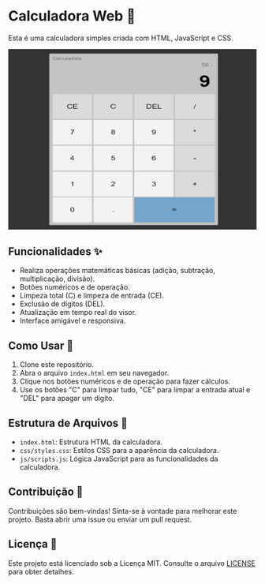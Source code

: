 # Calculadora Web 🧮

Esta é uma calculadora simples criada com HTML, JavaScript e CSS.

![Calculadora](calc.png)

## Funcionalidades ✨

- Realiza operações matemáticas básicas (adição, subtração, multiplicação, divisão).
- Botões numéricos e de operação.
- Limpeza total (C) e limpeza de entrada (CE).
- Exclusão de dígitos (DEL).
- Atualização em tempo real do visor.
- Interface amigável e responsiva.

## Como Usar 🚀

1. Clone este repositório.
2. Abra o arquivo `index.html` em seu navegador.
3. Clique nos botões numéricos e de operação para fazer cálculos.
4. Use os botões "C" para limpar tudo, "CE" para limpar a entrada atual e "DEL" para apagar um dígito.

## Estrutura de Arquivos 📂

- `index.html`: Estrutura HTML da calculadora.
- `css/styles.css`: Estilos CSS para a aparência da calculadora.
- `js/scripts.js`: Lógica JavaScript para as funcionalidades da calculadora.

## Contribuição 🤝

Contribuições são bem-vindas! Sinta-se à vontade para melhorar este projeto. Basta abrir uma issue ou enviar um pull request.

## Licença 📝

Este projeto está licenciado sob a Licença MIT. Consulte o arquivo [LICENSE](LICENSE) para obter detalhes.

